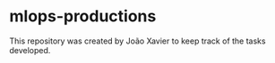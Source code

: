 # mlops-productions
This repository was created by João Xavier to keep track of the tasks developed.
